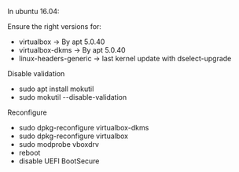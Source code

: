 In ubuntu 16.04:

Ensure the right versions for:
  - virtualbox -> By apt 5.0.40
  - virtualbox-dkms -> By apt 5.0.40
  - linux-headers-generic -> last kernel update with dselect-upgrade

Disable validation
  - sudo apt install mokutil
  - sudo mokutil --disable-validation

Reconfigure
  - sudo dpkg-reconfigure virtualbox-dkms
  - sudo dpkg-reconfigure virtualbox
  - sudo modprobe vboxdrv
  - reboot
  - disable UEFI BootSecure